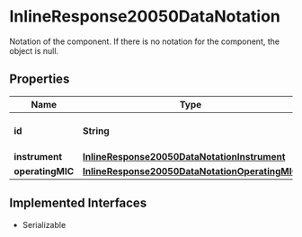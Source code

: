 

# InlineResponse20050DataNotation

Notation of the component. If there is no notation for the component, the object is null.

## Properties

Name | Type | Description | Notes
------------ | ------------- | ------------- | -------------
**id** | **String** | Identifier of the notation. |  [optional]
**instrument** | [**InlineResponse20050DataNotationInstrument**](InlineResponse20050DataNotationInstrument.md) |  |  [optional]
**operatingMIC** | [**InlineResponse20050DataNotationOperatingMIC**](InlineResponse20050DataNotationOperatingMIC.md) |  |  [optional]


## Implemented Interfaces

* Serializable


